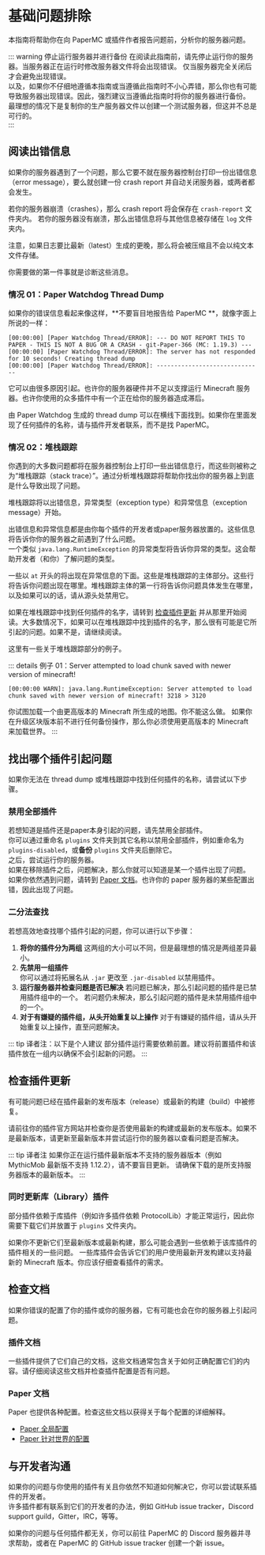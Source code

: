 
# 基础问题排除

本指南将帮助你在向 PaperMC 或插件作者报告问题前，分析你的服务器问题。

::: warning 停止运行服务器并进行备份
在阅读此指南前，请先停止运行你的服务器。当服务器正在运行时修改服务器文件将会出现错误。
仅当服务器完全关闭后才会避免出现错误。  
以及，如果你不仔细地遵循本指南或当遵循此指南时不小心弄错，那么你也有可能导致服务器出现错误。因此，强烈建议当遵循此指南时将你的服务器进行备份。  
最理想的情况下是复制你的生产服务器文件以创建一个测试服务器，但这并不总是可行的。  
:::

## 阅读出错信息

如果你的服务器遇到了一个问题，那么它要不就在服务器控制台打印一份出错信息（error message），要么就创建一份 crash report 并自动关闭服务器，或两者都会发生。  

若你的服务器崩溃（crashes），那么 crash report 将会保存在 `crash-report` 文件夹内。
若你的服务器没有崩溃，那么出错信息将与其他信息被存储在 `log` 文件夹内。  

注意，如果日志要比最新（latest）生成的更晚，那么将会被压缩且不会以纯文本文件存储。  

你需要做的第一件事就是诊断这些消息。  

### 情况 01：Paper Watchdog Thread Dump

如果你的错误信息看起来像这样，**不要盲目地报告给 PaperMC **，就像字面上所说的一样：

```plaintext
[00:00:00] [Paper Watchdog Thread/ERROR]: --- DO NOT REPORT THIS TO PAPER - THIS IS NOT A BUG OR A CRASH - git-Paper-366 (MC: 1.19.3) ---
[00:00:00] [Paper Watchdog Thread/ERROR]: The server has not responded for 10 seconds! Creating thread dump
[00:00:00] [Paper Watchdog Thread/ERROR]: ------------------------------
```

它可以由很多原因引起。也许你的服务器硬件并不足以支撑运行 Minecraft 服务器。也许你使用的众多插件中有一个正在给你的服务器造成滞后。  

由 Paper Watchdog 生成的 thread dump 可以在横线下面找到。如果你在里面发现了任何插件的名称，请与插件开发者联系，而不是找 PaperMC。  

### 情况 02：堆栈跟踪

你遇到的大多数问题都将在服务器控制台上打印一些出错信息行，而这些则被称之为“堆栈跟踪（stack trace）”。通过分析堆栈跟踪将帮助你找出你的服务器上到底是什么导致出现了问题。  

堆栈跟踪将以出错信息，异常类型（exception type）和异常信息（exception message）开始。

出错信息和异常信息都是由你每个插件的开发者或paper服务器放置的。这些信息将告诉你你的服务器之前遇到了什么问题。  
一个类似 `java.lang.RuntimeException` 的异常类型将告诉你异常的类型。这会帮助开发者（和你）了解问题的类型。  

一些以 `at` 开头的将出现在异常信息的下面。这些是堆栈跟踪的主体部分。这些行将告诉你问题出现在哪里。堆栈跟踪主体的第一行将告诉你问题具体发生在哪里，以及如果可以的话，请从源头处禁用它。  

如果在堆栈跟踪中找到任何插件的名字，请转到 [检查插件更新](#检查插件更新) 并从那里开始阅读。大多数情况下，如果可以在堆栈跟踪中找到插件的名字，那么很有可能是它所引起的问题。如果不是，请继续阅读。  

这里有一些关于堆栈跟踪部分的例子。  

::: details 例子 01：Server attempted to load chunk saved with newer version of minecraft!
```plaintext
[00:00:00 WARN]: java.lang.RuntimeException: Server attempted to load chunk saved with newer version of minecraft! 3218 > 3120
```

你试图加载一个由更高版本的 Minecraft 所生成的地图。你不能这么做。
如果你在升级区块版本前不进行任何备份操作，那么你必须使用更高版本的 Minecraft 来加载世界。
:::
<!-- Another examples -->

## 找出哪个插件引起问题

如果你无法在 thread dump 或堆栈跟踪中找到任何插件的名称，请尝试以下步骤。

### 禁用全部插件

若想知道是插件还是paper本身引起的问题，请先禁用全部插件。  
你可以通过重命名 `plugins` 文件夹到其它名称以禁用全部插件，例如重命名为 `plugins-disabled`，或**备份** `plugins` 文件夹后删除它。  
之后，尝试运行你的服务器。  
如果在移除插件之后，问题解决，那么你就可以知道是某一个插件出现了问题。  
如果你依然遇到问题，请转到 [Paper 文档](#paper-文档)。也许你的 paper 服务器的某些配置出错，因此出现了问题。  

### 二分法查找

若想高效地查找哪个插件引起的问题，你可以进行以下步骤：

1. **将你的插件分为两组** 
   这两组的大小可以不同，但是最理想的情况是两组差异最小。
2. **先禁用一组插件**  
   你可以通过将拓展名从 `.jar` 更改至 `.jar-disabled` 以禁用插件。
3. **运行服务器并检查问题是否已解决** 
   若问题已解决，那么引起问题的插件是已禁用插件组中的一个。
   若问题仍未解决，那么引起问题的插件是未禁用插件组中的一个。
4. **对于有嫌疑的插件组，从头开始重复以上操作**
   对于有嫌疑的插件组，请从头开始重复以上操作，直至问题解决。

::: tip 译者注：以下是个人建议
部分插件运行需要依赖前置。建议将前置插件和该插件放在一组内以确保不会引起新的问题。
:::

## 检查插件更新

有可能问题已经在插件最新的发布版本（release）或最新的构建（build）中被修复。

请前往你的插件官方网站并检查你是否使用最新的构建或最新的发布版本。如果不是最新版本，请更新至最新版本并尝试运行你的服务器以查看问题是否解决。

::: tip 译者注
如果你正在运行插件最新版本不支持的服务器版本（例如 MythicMob 最新版不支持 1.12.2），请不要盲目更新。
请确保下载的是所支持服务器版本的最新版本。
:::


### 同时更新库（Library）插件

部分插件依赖于库插件（例如许多插件依赖 ProtocolLib）才能正常运行，因此你需要下载它们并放置于 `plugins` 文件夹内。

如果你不更新它们至最新版本或最新构建，那么可能会遇到一些依赖于该库插件的插件相关的一些问题。
一些库插件会告诉它们的用户使用最新开发构建以支持最新的 Minecraft 版本。你应该仔细查看插件的需求。

## 检查文档

如果你错误的配置了你的插件或你的服务器，它有可能也会在你的服务器上引起问题。

### 插件文档

一些插件提供了它们自己的文档，这些文档通常包含关于如何正确配置它们的内容。请仔细阅读这些文档并检查插件配置是否有问题。

### Paper 文档

Paper 也提供各种配置。检查这些文档以获得关于每个配置的详细解释。  

* [Paper 全局配置](../reference/global-configuration.md)
* [Paper 针对世界的配置](../reference/world-configuration.md)

## 与开发者沟通

如果你的问题与你使用的插件有关且你依然不知道如何解决它，你可以尝试联系插件的开发者。  
许多插件都有联系到它们的开发者的办法，例如 GitHub issue tracker，Discord support guild，Gitter，IRC，等等。  

如果你的问题与任何插件都无关，你可以前往 PaperMC 的 Discord 服务器并寻求帮助，或者在 PaperMC 的 GitHub issue tracker 创建一个新 issue。  
